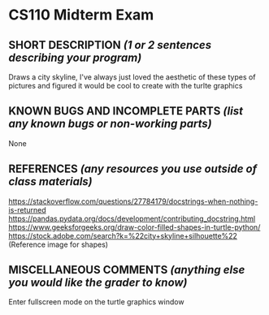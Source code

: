 # CS110 Midterm Exam

## SHORT DESCRIPTION *(1 or 2 sentences describing your program)*
Draws a city skyline, I've always just loved the aesthetic of these types of pictures and figured it would be cool to create with the turlte graphics

## KNOWN BUGS AND INCOMPLETE PARTS *(list any known bugs or non-working parts)*
None

## REFERENCES *(any resources you use outside of class materials)*
https://stackoverflow.com/questions/27784179/docstrings-when-nothing-is-returned
https://pandas.pydata.org/docs/development/contributing_docstring.html
https://www.geeksforgeeks.org/draw-color-filled-shapes-in-turtle-python/
https://stock.adobe.com/search?k=%22city+skyline+silhouette%22 (Reference image for shapes)

## MISCELLANEOUS COMMENTS *(anything else you would like the grader to know)*
Enter fullscreen mode on the turtle graphics window